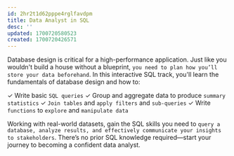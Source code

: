 ```yaml
---
id: 2hr2t1d62pppe4rglfavdpm
title: Data Analyst in SQL
desc: ''
updated: 1700720580523
created: 1700720426571
---
```


Database design is critical for a high-performance application. Just like you wouldn't build a house without a blueprint, `you need to plan how you’ll store your data beforehand`. In this interactive SQL track, you'll learn the fundamentals of database design and how to:

✓ Write basic `SQL queries`
✓ Group and aggregate data to produce `summary statistics`
✓ `Join tables` and `apply filters` and `sub-queries`
✓ Write `functions` to `explore` and `manipulate data`

Working with real-world datasets, gain the SQL skills you need to `query a database, analyze results, and effectively communicate your insights to stakeholders`. There’s no prior SQL knowledge required—start your journey to becoming a confident data analyst.